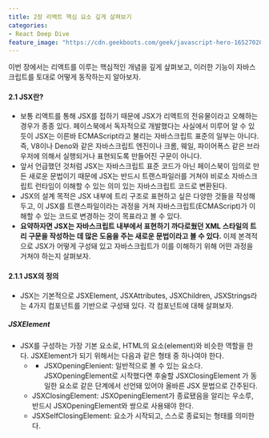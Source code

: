 ```yaml
---
title: 2장 리액트 핵심 요소 깊게 살펴보기
categories:
- React Deep Dive
feature_image: "https://cdn.geekboots.com/geek/javascript-hero-1652702096795.webp"
---
```


이번 장에서는 리액트를 이루는 핵심적인 개념을 깊게 샆펴보고, 이러한 기능이 자바스크립트를 토대로 어떻게 동작하는지 알아보자.

#### 2.1 JSX란?

- 보통 리액트를 통해 JSX를 접하기 때문에 JSX가 리액트의 전유물이라고 오해하는 경우가 종종 있다. 페이스북에서 독자적으로 개발했다는 사실에서 미루어 알 수 있듯이 JSX는 이른바 ECMAScript라고 불리는 자바스크립트 표준의 일부는 아니다. 즉, V8이나 Deno와 같은 자바스크립트 엔진이나 크롬, 웨일, 파이어폭스 같은 브라우저에 의해서 실행되거나 표현되도록 만들어진 구문이 아니다.
- 앞서 언급했던 것처럼 JSX는 자바스크립트 표준 코드가 아닌 페이스북이 임의로 만든 새로운 문법이기 때문에 JSX는 반드시 트랜스파일러를 거쳐야 비로소 자바스크립트 런타임이 이해할 수 있는 의미 있는 자바스크립트 코드로 변환된다.
- JSX의 설계 목적은 JSX 내부에 트리 구조로 표현하고 싶은 다양한 것들을 작성해두고, 이 JSX를 트랜스파일이라는 과정을 거쳐 자바스크립트(ECMAScript)가 이해할 수 있는 코드로 변경하는 것이 목표라고 볼 수 있다.
- **요약하자면 JSX는 자바스크립트 내부에서 표현하기 까다로웠던 XML 스타일의 트리 구문을 작성하는 데 많은 도움을 주는 새로운 문법이라고 볼 수 있다.** 이제 본격적으로 JSX가 어떻게 구성돼 있고 자바스크립트가 이를 이해하기 위해 어떤 과정을 거쳐야 하는지 살펴보자.

#### 2.1.1 JSX의 정의

- JSX는 기본적으로 JSXEIement, JSXAttributes, JSXChildren, JSXStrings라는 4가지 컴포넌트를 기반으로 구성돼 있다. 각 컴포넌트에 대해 살펴보자.

<h5>JSXElement</h5>

- JSX를 구성하는 가장 기본 요소로, HTML의 요소(element)와 비슷한 역할을 한다. JSXEIement가 되기 위해서는 다음과 같은 형태 중 하나여야 한다.
    - - JSXOpeningElenient: 일반적으로 볼 수 있는 요소다. JSXOpeningElement로 시작했다면 후술할 JSXClosingElement
가 동일한 요소로 같은 단계에서 선언돼 있어야 올바른 JSX 문법으로 간주된다.
    - JSXClosingElement: JSXOpeningElement가 종료됐음을 알리는 우소루, 반드시 JSXOpeningElement와 쌍으로 사용돼야 한다.
    - JSXSelfClosingElement: 요소가 시작되고, 스스로 종료되는 형태를 의미한다. <script/>와 동일한 모습을 띠고 있다. 이는 내부적으로 자식을 포함할 수 없는 형태를 의미한다.
    - JSXFragment: 아무런 요소가 없는 형태로, JSXSelfClosingElement 형태를 띨 수는 없다. "</>"는 불가능하다. 단 "<></>" 는가능하다.

<h5>JSXAttributes</h5>

- JSXEIement에 부여할 수 있는 속성을 의미한다. 단순히 속성을 의미하기 때문에 모든 경우에서 필수값이 아니고, 존재하지 않아도 에러가 나지 않는다.

    - JSXSpreadAttributes: 자바스크립트의 전개 연산자와 동일한 역할을 한다고 볼 수 있다.
        - {.. .AssignmentExpression}: 이 AssignmentExpression에는 단순히 객체뿐만 아니라 자바스크립트에서 AssignmentExpression으로 취급되는 모든 표현식이 존재할 수 있다. 여기에는 조건문 표현식, 화살표 함수, 할당식 등 다양한 것이 포함돼 있다.
    - JSXAttribute： 속성을 나타내는 키와 값으로 짝을 이루어서 표현한다. 키는 JSXAttributeName, 값은 JSXAttribute Value로 불린다.

<h5>JSXChildren</h5>

- JSXEIement의 자식 값을 나타낸다. JSX는 앞서 언급했듯 속성을 가진 트리 구조를 나타내기 위해 만들어졌기 때문에 JSX로 부모와 자식 관계를 나타낼 수 있으며, 그 자식을 JSXChildren이라고 한다.

<h5>JSXStrings</h5>

- HTML에서 사용 가능한 문자열은 모두 JSXStrings에서도 가능하다. 이는 개발자가 HTML의 내용을 손쉽게 JSX로 가져올 수 있도록 의도적으로 설계된 부분이다. 여기서 정의된 문자열이라 함은, "큰따옴표로 구성된 문자열", '작은따옴표로 구성된 문자열' 혹은 JSXText를 의미한다.

#### 2.1.2 JSX 예제

- 백문불여일견!! 코드를 보며, 앞서 소개한 4가지 요소를 조합해 JSX를 만들어 보자. 다음 예제는 모두 유효한JSX 구조를 띠고 있다.

```js
// 하나의 요소로 구성된 가장 단순한 형태
const ComponentA = <A>안녕하세요.</A>
// 자식이 없이 SelfClosingTag로 닫혀 있는 형태도 가능하다.
const ComponentB = <A />
// 옵션을 { }와 전개 연산자로 넣을 수 있다.
const ComponentC = <A {...{ required: true }} />
// 속성만 넣어도 가능하다.
const ComponentO = <A required />
// 속성과 속성을 넣을 수 있다.
const ComponentE = <A required={false} />
const ComponentF = (
    <A>
        {/* 문자열은 큰따옴표 및 작은따옴표 모두 가능하다. */}
        <B text="리액트" />
    </A>
)
const ComponentG = (
    <A>
        {/* 옵션의 값으로 JSXEIement를 넣는 것 또한 올바론 문법이다. */}
        <B optionalChildren={<>안녕하세요.</>} />
    </A>
)
const ComponentH = (
    <A>
        {/* 여러 개의 자식도 포함할 수 있다. */}
        안녕하세요
        <B text="리액트" />
    </A>
)
```

#### 2.1.3 JSX는 어떻게 자바스크립트로 변환될까?

- 우선 자바스크립트에서 JSX가 변환되는 방식을 알려면 **리액트에서 JSX를 변환하는 @babel/plugintransform-react-jsx 플러그인을 알아야 한다. 이 플러그인은 JSX 구문을 자바스크립트가 이해할 수 있는 형태로 변환**한다.
- 다음과 같은JSX 코드가 있다고 가정해 보자.

```js
const ComponentA = <A r은quired={tr니e}>Hello World</A>
const ComponentB = oHello World</>
const ComponentC = (
    <div>
        <span>hello world</span>
    </div>
)
```

- 이를 변환한 결과는 다음과 같다.

```js
var ComponentA = React.createElement(
    A,
    {
    required: true,
    },
    'Hello World',
)
var ComponentB = React.createElement(React.Fragment, null, 'Hello World')
var ComponentC = React.createElement(
    'div',
    null.
    React.createElement('span', null, 'heUo world'),
)
```

- @babel/plugin-transform-react-jsx를 직접 써보고 싶다면 필요한 패키지를 설치하고 다음과 같이 코드를 작성하면 된다.

#### 2.1.4 정리

- JSX는 자바스크립트 코드 내부에 HTML과 같은 트리 구조를 가진 컴포넌트를 표현할 수 있다는 점에서 각광받고 있다. 물론 인기만 있는 것은 아니다. JSX가 HTML 문법과 자바스크립트 문법이 뒤섞여서 코드 가독성을 해친다는 의견도 있다. JSX 내부에 자바스크립트 문법이 많아질수록 복잡성이 증대하면서 코드의 가독성도 해칠 것이므로 주의해서 사용해야 한다.

#### 2.2 가상 DOM과 리액트 파이버

- 리액트의 특징으로 가장 많이 언급되는 것 중 하나는 바로 실제 DOM이 아닌 가상 DOM을 운영한다는 것이다. 그러나 가상 DOM이 왜 만들어졌는지, 실제 DOM과는 어떤 차이가 있는지, 그리고 정말로 실제 DOM 을 조작하는 것보다 빠른지에 대해서는 잘 모르는 경우가 많다. 이번 장에서는 리액트의 가상 DOM이 무엇인지, 그리고 실제 DOM에 비해 어떤 이점이 있는지 살펴보고 가상 DOM을 다룰 때 주의할 점에 대해서도 알아보겠다.

#### 2.2.2 가상 DOM의 탄생 배경

- 가상 DOM은 말 그대로 실제 브라우저의 DOM이 아닌 리액트가 관리하는 가상의 DOM을 의미한다. 가상 DOM은 웹페이지가 표시해야 할 DOM을 일단 메모리에 저장하고 리액트가 실제 변경에 대한 준비가 완료됐을 때 실제 브라우저의 DOM에 반영한다. 이렇게 DOM 계산을 브라우저가 아닌 메모리에서 계산하는 과정을 한 번 거치게 된다면 실제로는 여러 번 발생했을 렌더링 과정을 최소화할 수 있고 브라우저와 개발자의 부담을 덜 수 있다.

#### 2.2.3 가상 DOM을 위한 아키텍처, 리액트 파이버

- 그렇다면 이러한 가상 DOM을 만드는 과정을 리액트는 어떻게 처리하고 있을까? 리액트는 여러 번의 렌더링 과정을 압축해 어떻게 최소한의 렌더링 단위를 만들어 내는 것일까? 이러한 **가상 DOM과 렌더링 과정 최적화를 가능하게 해주는 것이 바로 리액트 파이버(React Fiber)다.**

<h5>리액트 파이버란?</h5>

- **리액트 파이버는 리액트에서 관리하는 평범한 자바스크립트 객체**다. 파이버는 파이버 재조정자(fiber reconciler)가 관리하는데, 이는 앞서 이야기한 가상 DOM과 실제 DOM을 비교해 변경 사항을 수집하며, 만약 이 둘 사이에 차이가 있으면 **변경에 관련된 정보를 가지고 있는 파이버를 기준으로 화면에 렌더링을 요청하는 역할**을 한다.
- 리액트 파이버의 목표는 리액트 웹 애플리케이션에서 발생하는 애니메이션, 레이아웃, 그리고 사용자 인터랙션에 올바른 결과물을 만드는 반응성 문제를 해결하는 것이다. 이를 위해 파이버는 다음과 깉은 일을 할 수 있다.
    - 작업을 작은 단위로 분할하고 쪼갠 다음, 우선순위를 매긴다.
    - 이러한 작업을 일시 중지하고 나중에 다시 시작할 수 있다.
    - 이전에 했던 작업을 다시 재사용하거나 필요하지 않은 경우에는 폐기할 수 있다.

- 한 가지 중요한 것은 이러한 모든 과정이 비동기로 일어난다는 것이다. **과거 리액트 리액트의 조정 알고리즘은 스택 알고리즘으로 이뤄져 있었다.** 스택이라는 이름에서 유추할 수 있듯이 과거에는 이 하나의 스택에 렌더링에 필요한 작업들이 쌓이면 이 스택이 빌 때까지 동기적으로 작업이 이루어졌다.
- 사용자 인터랙션에 따른 동시 다발적인 이벤트와 애니메이션은 다양한 작업을 처리하는 요즘의 웹 애플리케이션에서는 피할 수 없는 문제다. 이러한 **기존 렌더링 스택의 비효율성을 타파하기 위해 리액트 팀은 이 스택 조정자 대신 파이버라는 개념을 탄생시킨다.**
- **파이버는 일단 하나의 작업 단위로 구성돼 있다.** 리액트는 이러한 작업 단위를 하나씩 처리하고 finishedWork()라는 작업으로 마무리한다. 그리고 이 작업을 커밋해 실제 브라우저 DOM에 가시적인 변경 사항을 만들어 낸다. 그리고 이러한 단계는 아래 두 단계로 나눌 수 있다.
    - 1) **렌더 단계에서 리액트는 사용자에게 노출되지 않는 모든 비동기 작업을 수행**한다. 그리고 이 단계에서 앞서 언급한 파이버의 작업, 우선순위를 지정하거나 중지시키거나 버리는 등의 작업이 일어난다.
    - 2) **커밋 단계에서는 앞서 언급한 것처럼 DOM에 실제 변경 사항을 반영하기 위한 작업, commitWork()가 실행되는데. 이 과정은 앞서와 다르게 동기식으로 일어나고 중단될 수도 없다.**

- 파이버가 실제 리액트 코드에서 어떻게 구현돼 있는지 살펴보자.

```js
function FiberNode(tag, pendingProps, key, mode) {
    // Instance
    this.tag = tag
    this.key = key
    this.elementType = null
    this.type = null
    this.stateNode = null
    // Fiber
    this.return = null
    this.child = null
    this.sibling = null
    this.index = 0
    this.ref = null
    this, refCleanup = null
    this.pendingProps = pendingProps
    this.memoizedProps = null
    this.updateQueue = null
    this.memoizedState = null
    this.dependencies = null
    this.mode = mode
    // Effects
    this.flags = NoFlags
    this.subtreeFlags = NoFlags
    this.deletions = null
    this.lanes = NoLanes
    this.childLanes = NoLanes
    this.alternate = null
    // 이하 프로파일러, _DEV__ 코드는 생략
}
```

- 보다시피 파이버가 단순한 자바스크립트 객체로 구성돼 있는 것을 볼 수 있다. 파이버는 리액트 요소와 유사하다고 느낄 수 있지만 한 가지 중요한 차이점은 **리액트 요소는 렌더링이 발생 할 때마다 새롭게 생성되지만 파이버는 가급적이면 재사용된다는 사실**이다. 파이버는 컴포넌트가 최초로 마 운트되는 시점에 생성되어 이후에는 가급적이면 재사용된다.

- 리액트에 작성되어 있는 파이버를 생성하는 다양한 함수를 살펴보자.

```js
var createFiber = function (tag, pendingProps, key, mode) {
    return new FiberNode(tag, pendingProps, key, mode)
}
// 생략...
function createFiberFromElement(element, mode, lanes) {
    var owner = null
    {
        owner = element._owner
    }

    var type = element.type
    var key = element.key
    var pendingProps = element.props
    var fiber = createFiberFromTypeAndProps(
    type,
    key,
    pendingProps,
    owner,
    mode,
    lanes,
    )
        {
            fiber._debugSource = element._source
            fiber._debugOwner = element._owner
        }
        return fiber
    }
```

- 리액트 파이버의 구현체를 봤으니 이제 여기서 선언된 주요 속성을 살펴보면서 어떠한 내용을 담고 있는지살펴보자.

    - tag: 파이버를 만드는 함수 이름인 createFiberFromElement를 보면 유추할 수 있겠지만 파이버는 하나의 element에 하나가 생성되는 1：1 관계를 가지고 있다.
    - stateNode： 이 속성에서는 파이버 자체에 대한 참조(reference) 정보를 가지고 있으며, 이 참조를 바탕으로 리액트는 파이버와 관련된 상태에 접근한다.
    - child, sibling, return： 파이버 간의 관계 개념을 나타내는 속성이다. 리액트 컴포넌트 트리가 형성되는 것과 동일하게 파이버도 트리 형식을 갖게 되는데, 이 트리 형식을 구성하는 데 필요한 정보가 이 속성 내부에 정의된다. 한 가지 리액트 컴포넌트 트리와 다른 점은 children이 없다는 것, 즉 하나의 child만 존재한다는 점이다.
    - index： 여러 형제들(sibling) 사이에서 자신의 위치가 몇 번째인지 숫자로 표현한다.
    - pendingProps： 아직 작업을 미처 처리하지 못한 props
    - memoizedProps: pendingProps를 기준으로 렌더링이 완료된 이후에 pendingProps를 memoizedProps로 저장해 관리한다.
    - updateQueue: 상태 업데이트, 콜백 함수, DOM 업데이트 등 필요한 작업을 담아두는 큐. 이 큐는 대략 다음과 같은 구조를가지고 있다.
    - memoizedState： 함수형 컴포넌트의 훅 목록이 저장된다. 여기에는 단순히 useState뿐만 아니라 모든 훅 리스트가 저장된다.
    - alternate: 뒤이어 설명할 리액트 파이버 트리와 이어질 개념. 리액트의 트리는 두 개인데. 이 alternate는 반대편 트리파이버를 가리킨다.

- 생성된 파이버는 state가 변경되거나 생명주기 메서드가 실행되거나 DOM의 변경이 필요한 시점 등에 실행된다. 그리고 중요한 것은 리액트가 파이버를 처리할 때마다 이러한 작업을 직접 바로 처리하기도 하고 스케줄링하기도 한다는 것이다. 즉, 이러한 작업들은 작은 단위로 나눠서 처리할 수도, 애니메이션과 같이 우선순위가 높은 작업은 가능한 한 빠르게 처리하거나, 낮은 작업을 연기시키는 등 좀 더 유연하게 처리된다.
- 리액트 파이버의 가상 DOM이 생각보다 단순한 자바스크립트 객체로 관리되고 있다는 사실에 놀랄 수도 있다. 리액트 개발 팀은 사실 **리액트는 가상 DOM이 아닌 Value UI, 즉 값을 가지고 있는 UI를 관리하는 라이브러리라**는 내용을 피력한 바 있다.  파이버의 객체 값에서도 알 수 있듯이 **리액트의 핵심 원칙은 UI를 문자열, 숫자, 배열과 같은 값으로 관리한다는 것**이다. 변수에 이러한 UI 관련 값을 보관하고, 리액트의 자바스크립트 코드 흐름에 따라 이를 관리하고, 표현하는 것이 바로 리액트다.

<h5>리액트 파이버 트리</h5>

- 파이버의 개념에 대해 알아봤으니 그다음으로는 파이버 트리에 대해 알아보자. **파이버 트리는 사실 리액트 내부에서 두 개가 존재한다. 하나는 현재 모습을 담은 파이버 트리이고, 다른 하나는 작업 중인 상태를 나타내는 workInProgress 트리다.** 리액트 파이버의 작업이 끝나면 리액트는 단순히 포인터만 변경해 worklnProgress 트리를 현재 트리로 바꿔버린다. 이러한 기술을 더블 버퍼링이라고 한다.

<div><img src= "/assets/img/post/fiber_tree.png"></div>

- 즉, **먼저 현재 UI 렌더링을 위해 존재하는 트리인 current를 기준으로 모든 작업이 시작**된다. 여기에서 **만약 업데이트가 발생하면 파이버는 리액트에서 새로 받은 데이터로 새로운 worklnProgress 트리를 빌드하기 시작**한다. 이 worklnProgress 트리를 빌드하는 작업이 끝나면 다음 렌더링에 이 트리를 사용한다. 그리고 **이 worklnProgress 트리가 이에 최종적으로 렌더링되어 반영이 완료되면 current가 이 worklnProgress로 변경된다.**

<h5>파이버의 작업 순서</h5>

- 파이버와 파이버 트리에 대해 알아봤으니 이제 파이버 트리와 파이버가 어떤 식으로 작동하는지 흐름을 살펴보자. 먼저 일반적인 파이버 노드의 생성 흐름은 다음과 같다.

    - 1)  리액트는 beginWork() 함수를 실행해 파이버 작업을 수행하는데, 더 이상 자식이 없는 파이버를 만날 때까지 트리 형식으로 시작된다.
    - 2)  1 번에서 작업이 끝난다면 그다음 completeWorkO 함수를 실행해 파이버 작업을 완료한다.
    - 3) 형제가 있다면 형제로 넘어간다.
    - 4) 2번, 3번이 모두 끝났다면 return으로 돌아가 자신의 작업이 완료됐음을 알린다.

- 이렇게 트리가 생성됐다. **이제 여기서 setstate 등으로 업데이트가 발생하면 어떻게 될까?**
-  이미 리액트는 앞서 만든 current 트리가 존재하고, setState로 인한 업데이트 요청을 받아 worklnProgress 트리를 다시 빌드하기 시작한다. 이 빌드 과정은 앞서 트리를 만드는 과정과 동일하다. 최초 렌더링 시에는 모든 파이버를 새롭게 만들어야 했지만 이제는 파이버가 이미 존재하므로 되도록 새로 생성하지 않고 기존 파이버에서 업데이트된 props를 받아 파이버 내부에서 처리한다.

#### 2.2.4 파이버와 가상 DOM

- 앞서 언급했듯이 **리액트 컴포넌트에 대한 정보를 1：1로 가지고 있는 것이 파이버**이며, 이 파이버는 리액트 아키텍처 내부에서 비동기로 이뤄진다. 이러한 비동기 작업과 달리, 실제 브라우저 구조인 DOM에 반영하는 것은 동기적으로 일어나야 하고, 또 처리하는 작업이 많아 화면에 불완전하게 표시될 수 있는 가능성이 높으므로 이러한 작업을 가상에서, 즉 메모리상에서 먼저 수행해서 최종적인 결과물만 실제 브라우저 DOM에 적용하는 것이다.

#### 2.2.5 정리

- 지금까지 리액트에서 가상 DOM이라는 개념이 무엇인지, 또 가상 DOM을 구현하기 위해 만들어진 리액트 파이버의 개념과 이를 조정하는 재조정자에 대해서 알아봤다. 
- **가상 DOM과 파이버는 단순히 브라우저에 DOM을 변경하는 작업보다 빠르다는 이유로만 만들어진 것은 아니다.** 만약 이러한 도움 없이 개발자가 직접 DOM을 수동으로 하나하나 변경해야 한다면 어떤 값이 바뀌었는지, 또 그 값에 따라 어떠한 값이 변경됐고 이와 관련된 것들이 무엇이었는지 파악하기가 매우 어려울 것이다. 이러한 어려움을 리액트 내부의 파이버와
재조정자가 내부적인 알고리즘을 통해 관리해 줌으로써 대규모 웹 애플리케이션을 효율적으로 유지보수하고 관리할 수 있게 된 것이다.
- 가상 DOM과 리액트의 핵심은 브라우저의 DOM을 더욱 빠르게 그리고 반영하는 것이 아니라 바로 **값으로 UI를 표현하는 것**이다. 화면에 표시되는 UI를 자바스크립트의 문자열, 배열 등과 마찬가지로 값으로 관리하고 이러한 흐름을 효율적으로 관리하기 위한 메커니즘이 바로 리액트의 핵심이다.

#### 2.3 클래스형 컴포넌트와 함수형 컴포넌트

- 함수형 컴포넌트가 각광받기 시작한 것은 16.8 버전 에서 훅이 소개된 이후였다. 함수형 컴포넌트에 훅이 등장한 이후 함수형 컴포넌트에서 상태나 생명주기 메서드 비슷한 작업을 흉내 낼수 있게 되자 상대적으로 보일러플레이트가 복잡한 클래스형 컴포넌트보다 함수형 컴포넌트를 더 많이 쓰기 시작했다.

#### 2.3.1 클래스형 컴포넌트

<h5>클래스형 컴포넌트의 한계</h5>

- 지금까지 클래스형 컴포넌트를 살펴봤다. 클래스형 컴포넌트에서 제공하는 메서드만으로도 완성도 있는 리액트 애플리케이션을 만드는 데는 충분해 보인다. 그런데 어떠한 문제점 때문에 리액트는 함수형 컴포넌트에 훅을 도입한 새로운 패러다임을 만든 것일까? 그 이유를 추측해보자면 다음과 같다
    - **데이터의 흐름을 추적하기 어렵다**: 앞서 생명주기 메서드를 잘 살펴봤다면 state의 흐름을 추적하기가 매우 어렵다는 사실을 알 수 있을 것이다. 서로 다른 여러 메서드에서 State의 업데이트가 일어날 수 있으며. 또 코드 작성 시 메서드의 순서가 강제돼 있는 것이 아니기 때문에 사람이 읽기가 매우 어렵다.
    - **애플리케이션 내부 로직의 재사용이 어렵다**: 컴포넌트 간에 중복되는 로직이 있고, 이를 재사용하고 싶다고 가정해 보자. 여기서 우리가 사용할 수 있는 것은 컴포넌트률 또 다른 고차 컴포넌트 (Higher Order Component)로 감싸거나, props를 넘겨주는 방식이 있을 것이다. 그러나 모두 심각한 단점이 있는데, 공통 로직이 많아질수록 이를 감싸는 고차 컴포넌트 내지는 props가 많아지는 래퍼 지옥(wrapper hell)에 빠져들 위험성이 커진다는 점이다.
    - 기능이 많아질수록 컴포넌트의 크기가 커진다.
    - 클래스는 함수에 비해 상대적으로 어렵다.

#### 2.3.3 함수형컴포넌트

- render 내부에서 필요한 함수를 선언할때 this 바인딩을 조심할 필요도 없으며, state는 객체가 아닌 각각의 원시값으로 관리되어 훨씬 사용하기가 편해졌다. 물론 state는 객체도 관리할 수 있다. 렌더링하는 코드인 return에서도 굳이 this를 사용하지 않더라도 props와 state에 접근할 수 있게 됐다.

<h5>생명주기 메서드의 부재</h5>

- 가장 눈에 띄는 차이점이자 많은 개발자들이 적응하지 못하는 부분은 클래스형 컴포넌트의 생명주기 메서드가 함수형 컴포넌트에서는 존재하지 않는다는 것이다. 그 이유는 **함수형 컴포넌트는 props를 받아 단순히 리액트 요소만 반환하는 함수인 반면, 클래스형 컴포넌트는 render 메서드가 있는 React.Component를 상속받아 구현하는 자바스크립트 클래스이기 때문이다.**

<h5>함수형 컴포넌트와 렌더링된 값</h5>

- 리액트 개발자 댄 아브라모프가 블로그에서 이야기한 유명한 내용 중 하나로, **함수형 컴포넌트는 렌더링된 값을 고정하고, 클래스형 컴포넌트는 그렇지 못하다는 사실이다.**

```js
import React from 'react'
interface Props {
    user: string
}
// 함수형 컴포넌트로 구현한 setTimeout 예제
export function FunctionalComponent(props: Props) {
    const showMessage =()=>{
        alert('Hello' + props.user)
    }
    const handleClick =()=>{
        setTimeout(showMessage, 3000)
    }

    return <button onClick={handleClick}>Follow</button>
}
// 클래스형 컴포넌트로 구현한 setTimeout 예제
export class ClassComponent extends React.Component<Props, {}> {
    private showMessage =()=>{
        alert('Hello' + this.props.user)
    }
    private handleClick =()=>{
        setTimeout(this.showMessage, 3000)
    }
    public render() {
        return <button onClick={this.handleClick}>Follow</button>
    }
}
```

- 여기서 FunctionalComponent와 ClassComponent는 같은 작업을 하고 있다. handleClick을 클릭하면 3초 뒤에 props에 있는 user를 alert로 띄워준다. **만약 3초 사이에 props를 변경하면 어떻게 될까?** 두 코드가 모두 동일하게 작동할 것 같지만 차이가 있다.
- 클래스형 컴포넌트는 props의 값을 항상 this로부터 가져온다. 클래스형 컴포넌트의 props는 외부에서 변경되지 않는 이상 불변 값이지만 this가 가리키는 객체, 즉 컴포넌트의 인스턴스의 멤버는 변경 가능한(mutable) 값이다. 따라서 render 메서드를 비롯한 리액트의 생명주기 메서드가 변경된 값을 읽을 수 있게된다.

- 다시 함수형 컴포넌트로 돌아와 보자. this에 바인딩된 props> 사용하는 클래스형 컴포넌트와 다르게, 함수형 컴포넌트는 props를 인수로 받는다. 그리고 this와 다르게, props는 인수로 받기 때문에 컴포넌트는 그 값을 변경할 수 없고, 해당 값을 그대로 사용하게 된다. 그리고 이러한 특성은 state도 마찬가지다.
- **함수형 컴포넌트는 렌더링이 일어날 때마다 그 순간의 값인 props와state를 기준으로 렌더링된다.** props와 state가 변경된다면, 다시 한 번 그 값을 기준으로 함수가 호출된다고.볼 수 있다. **반면 클래스형 컴포넌트는 시간의 흐름에 따라 변화하는 this를 기준으로 렌더링이 일어난다.**
 
### 2.4 렌더링은 어떻게 일어나는가?

- 리액트에도 렌더링이라는 과정이 존재한다. **리액트의 렌더링은 브라우저가 렌더링에 필요한 DOM 트리를 만드는 과정을 의미한다.** 리액트도 브라우저와 마찬가지로 이 렌더링 작업을 위한 자체적인 렌더링 프로세스가 있으며, 이를 이해하는 것은 곧 리액트를 이해하는 첫걸음으로 볼 수 있다. 왜나하면 리액트의 렌더링은 시간과 리소스를 소비해 수행되는 과정으로, 이 비용은 모두 웹 애플리케이션을 방문하는 사용자에게 청구되며, 시간이 길어지고 복잡해질수록 유저의 사용자 경험
을 저해하기 때문이다. 따라서 리액트 개발자라면 렌더링이 어떻게, 왜, 어떤 순서로 일어나는지 알고 있어야하며 이러한 렌더링 과정을 최소한으로 줄여야 한다.

#### 2.4.1 리액트의 렌더링이란?

- 리액트에서의 렌더링이란 리액트 애플리케이션 트리 안에 있는 **모든 컴포넌트들이 현재 자신들이 가지고 있는 props와 state의 값을 기반으로 어떻게 UI를 구성하고 이를 바탕으로 어떤 DOM 결과를 브라우저에 제공할 것인지 계산하는 일련의 과정을 의미**한다. 그럼 리액트에서는 언제 어떻게 렌더링이 일어나는지 본격적으로 살펴보자.

#### 2.4.2 리액트의 렌더링이 일어나는 이유

- 렌더링 과정을 이해하는 것도 중요하지만 이보다 더 중요한 것은 렌더링이 언제 발생하느냐다. 리액트에서 렌더링이 발생하는 시
나리오는 다음과 같다.
- 1. . 최초 렌더링: 사용자가 처음 애플리케이션에 진입하면 당연히 렌더링해야 할 결과물이 필요하다. 리액트는 브라우저에 이정보를 제공하기 위해 최초 렌더링을 수행한다.
- 2.  리렌더링: 리렌더링은 처음 애플리케이션에 진입했을 때 최초 렌더링이 발생한 이후로 발생하는 모든 렌더링을 의미한다. 리렌더링이 발생하는 경우는 다음과 같다
    - 함수형 컴포넌트의 useState()의 두 번째 배열 요소인 setter가 실행되는 경우: useState가 반환하는 배열의 두 번째 인수는 클래스형 컴포넌트의 setstate와 마찬가지로 state를 업데이트하는 함수다. 이 함수가 실행되면 렌더링이 일어난다.
    - 함수형 컴포넌트의 useReducer()의 두 번째 배열 요소인 dispatch가 실행되는 경우 나seReducer도 useState와 마찬가지로 상태와 이 상태를 업데이트하는 함수를 배열로 제공한다. 이 두 번째 배열 요소를 실행하면 컴포넌트의 렌더링이 일어난다.
    - 컴포넌트의 key props가 변경되는 경우: 리액트에서 key는 명시적으로 선언돼 있지 않더라도 모든 컴포넌트에서 사용할 수 있는 특수한 props다. 일반적으로 key는 다음과 같이 배열에서 하위 컴포넌트를 선언할 때 사용된다.
    - 리액트에서 배열에 key를 쓰지 않으면 콘솔에 경고가 출력되기 때문에 key를 유일한 값으로 추가하는 것이 일반적이지만 정작 왜 추가해야 하는지는 모르는 경우가 많다. **왜 key가 필요할까?**
    - 리액트에서 key는 리렌더링이 발생하는 동안 형제 요소들 사이에서 동일한 요소를 식별하는 값이다. 동일한 자식 컴포넌트가 여러 개 있는 구조를 상상해 보자. 리렌더링이 발생하면 current 트리와 worklnProgress 트리 사이에서 어떠한 컴포넌트가 변경이 있었는지 구별해야 하는데. 이 두 트리 사이에서 같은 컴포넌트인지를 구별하는 값이 바로 key다. **key가 존재한다면 두 트리 사이에서 통일한 key를 가지고 있는 컴포넌트는 이를 기준으로 구별할 수 있지만, 이 key가 없다면 단순히 파이버 내부의 sibling 인덱스만을 기준으로 판단하게 된다.**
    - props가 변경되는 경우 부모로부터 전달받는 값인 props가 달라지면 이를 사용하는 자식 컴포넌트에서도 변경이 필요하므로 리렌더링이 일어난다.
    - 부모 컴포넌트가 렌더링될 경우: 한 가지 주의할 점은 **부모 컴포넌트가 리렌더링된다면 자식 컴포넌트도 무조건 리렌더링이 일어난다는 것**이다. 이에 대해서는 이후에 더 자세하게 다룬다.

#### 2.4.3 리액트의렌더링프로세스

- 지금까지 리액트에서 언제 렌더링이 발생하는지 살펴봤다. 이제 본격적으로 렌더링이 어떤 과정을 거쳐 수행되는지 살펴보자.
- 렌더링 프로세스가 시작되면 리액트는 컴포넌트의 루트에서부터 차근차근 아래쪽으로 내려가면서 업데이트가 필요하다고 지정돼 있는 모든 컴포넌트를 찾는다. 만약 여기서 업데이트가 필요하다고 지정돼 있는 컴포넌트를 발견하면 클래스형 컴포넌트의 경우에는 클래스 내부의 render() 함수를 실행하게되고, 함수형 컴포넌트의 경우에는 Functioncomponent() 그 자체를 호출한 뒤에, 그 결과물을 저장한다.
- 앞서 언급한 바와 같이 일반적으로 렌더링 결과물은JSX 문법으로 구성돼 있고, 이것이 자바스크립트로 컴파일되면서 React.createElement()를 호출하는 구문으로 변환된다. 여기서 createElement는 브라우저의 UI 구조를 설명할 수 있는 일반적인 자바스크립트 객체를 반환한다. 다음 예제를 살펴보자.

```js
function Hello() {
    return (
        <TestComponent a={35} b="yceffort">
            안녕하세요
        </TestComponent>
    )
}
```

- 위 JSX 문법은 다음과 같은 React. createElement를 호출해서 변환된다.

```js
function HelloO {
    return React.createElement(
        Testcomponent,
        { a: 35, b: 'yceffort' },
        '안녕하세요',
    )
}
```

- 결과물은 다음과 같다. 

```js
{type: Testcomponent, props: {a: 35, b: "yceffort", children: "안녕하세요"}}
```

- 렌더링 프로세스가 실행되면서 이런 과정을 거쳐 **각 컴포넌트의 렌더링 결과물을 수집한 다음, 리액트의 새로운 트리인 가상 DOM과 비교해 실제 DOM에 반영하기 위한 모든 변경 사항을 차례차례 수집한다.**
- 이렇게 계산하는 과정을 바로 2.2절 ‘가상 DOM과 리액트 파이버’에서 다뤘던 리액트의 재조정(Reconciliation)이라고 한다. 이러한 재조정 과정이 모두 끝나면 모든 변경 사항을 하나의 동기 시퀀스로 DOM에 적용해 변경된 결과물이 보이게 된다

#### 2.4.4 렌더와 커밋

- 여기서 한 가지 주목해야 할 것은 리액트의 렌더링은 렌더 단계와 커밋 단계라는 총 두 단계로 분리되어 실행된다는 것이다. 이번에는 렌더 단계와 커밋 단계에서 어떠한 일이 벌어지는지 살펴보자.
- **렌더 단계(Render Phase)는 컴포넌트를 렌더링하고 변경 사항을 계산하는 모든 작업을 말한다. 즉. 렌더링 프로세스에서 컴포넌트를 실행해(render() 또는 return) 이 결과와 이전 가상 DOM을 비교하는 과정을 거쳐 변경이 필요한 컴포넌트를 체크하는 단계다.** 여기서 비교하는 것은 크게
세 가지로, type, props, key다. 이 세 가지 중 하나라도 변경된 것이 있으면 변경이 필요한 컴포넌트로 체크해둔다.
- 그 다음으로 **커밋 단계(Commit Phase)는 렌더 단계의 변경 사항을 실제 DOM에 적용해 사용자에게 보여주는 과정을 말한다. 이 단계가 끝나야 비로소 브라우저의 렌더링이 발생한다.**
- **리액트가 먼저 DOM을 커밋 단계에서 업데이트한다면 이렇게 만들어진 모든 DOM 노드 및 인스턴스를 가리키도록 리액트 내부의 참조를 업데이트**한다. 그 다음, 생명주기 개념이 있는 클래스형 컴포넌트에서는
componentDidMount, componentDidUpdate 메서드를 호출하고, 함수형 컴포넌트에서는 **useLayoutEffect 훅을 호출**한다.
- 여기서 알 수 있는 중요한 사실은 리액트의 렌더링이 일어난다고 해서 무조건 DOM 업데이트가 일어나는 것은 아니라는 것이다. 렌더링을 수행했으나 커밋 단계까지 갈 필요가 없다면, 즉 변경 사항을 계산했는데 아무런 변경 사항이 감지되지 않는다면 이 커밋 단계는 생략될 수 있다.
- **이 두 가지 과정으로 이뤄진 리액트의 렌더링은 항상 동기식으로 작동**했다. 따라서 렌더링 과정이 길어질수록 애플리케이션의 성능 저하로 이어지고, 결과적으로 그 시간만큼 브라우저의 다른 작업을 지연시킬 가능성이 있다.

#### 2.4.6 정리

- 지금까지 리액트에서 렌더링이 언제 어떻게 일어나는지, 또 렌더링이 어떤 과정을 거쳐서 브라우저의 결과물에 영향을 미치는지 살펴봤다. 리액트에서 일어나는 렌더링 시나리오를 정확히 이해한다면 컴포넌트의 트
리 구조를 개선하거나 불필요한 렌더링 횟수를 줄임으로써 성능 좋은 리액트 웹 애플리케이션을 만드는 데 많은 도움이 될 것이다.

### 2.5 컴포넌트와 함수의 무거운 연산을 기억해 두는 메모이제이션

#### 2.5.1 주장 1: 섣부른 최적화는 독이다, 꼭 필요한 곳에만 메모이제이션을 추가하자

- 먼저 꼭 필요한 곳을 신중히 골라서 메모이제이션해야 한다는 입장이다. 메모이제이션도 어디까지나 비용이 드는 작업이므로 최적화에 대한 비용을 지불 할 때는 항상 신중해야 한다고 주장한다.
- 대부분의 가벼운 작업 자체는 메모이제이션해서 자바스크립트 메모리 어딘가에 두었다가 그것을 다시 꺼내오는 것보다는 매번 이 작업을 수행해 결과를 반환하는 것이 더 빠를 수도 있다.
- 리액트와 자바스크립트의 입장에서 생각해 보자. 메모이제이션에도 비용이 든다. **값을 비교하고 렌더링 또는 재계산이 필요한지 확인하는 작업, 그리고 이전에 결과물을 저장해 두었다가 다시 꺼내와야 한다는 두 가지 비용**이 있다. 항상 메모이제이션은 신중하게 접근해야 하며 섣부른 최적화는 항상 경계해야 한다.
- 따라서 메모이제이션은 항상 어느 정도의 트레이드 오프가 있는 기법이라고 보는 것이 옳다. 이전 결과를 캐시로 저장해 미래에 더 나은 성능을 위해 메모리를 차례대로 점유하게 된다. **렌더링도 비용이지만 메모리에 저장하는 것도 마찬가지로 비용이다.** 메모이제이션으로 인한 성능 개선이 렌더링보다 낫지 않다면 결국 안하느니만 못하는 상황을 마주하게 되는 것이다.

#### 2.5.2 주장 2： 렌더링 과정의 비용은 비싸다, 모조리 메모이제이션해 버리자

- 일부 컴포넌트에서는 메모이제이션을 하는 것이 성능에 도움이 된다. 섣부른 최적화인지 여부와는 관계없이, 만약 해당 컴포넌트가 렌더링이 자주 일어나며 그 렌더링 사이에 비싼 연산이 포함돼 있고. 심지어 그 컴포넌트가 자식 컴포넌트 또한 많이 가지고 있다면 memo나 다른 메모이제이션 방법을 사용하는 것이 이점이 있을 때가분명히 있다.
- 그렇다면 우리에게는 두 가지 선택권이 있다.
    - memo를 컴포넌트의 사용에 따라 잘 살펴보고 일부에만 적용하는 방법
    - memo를 일단 그냥 다 적용하는 방법

- 실무에 임하는 모든 개발자들은 생각보다 최적화나 성능 향상에 쏟을 시간이 많지 않다는 사실에 모두 공감할 것이다. **따라서 일단 memo로 감싼 뒤에 생각해 보는 건 어떨까?** 이렇게 감싸는 것이 괜찮은지 생각해
보려면 잘못된 컴포넌트에 이뤄진 최적화, 즉 렌더링 비용이 저렴하거나 사실 별로 렌더링이 안 되는 컴포넌트에 memo를 썼을 때 역으로 지불해야 하는 비용을 생각해 보자.
- **잘못된 memo로 지불해야 하는 비용은 바로 props에 대한 얕은 비교가 발생하면서 지불해야 하는 비용**이다. 물론 이 비용 또한 무시할 수 없다. props가 크고 복잡해진다면 이 비용 또한 커질 수 있다.
- 반면 memo를 하지 않았을 때 발생할 수 있는 문제는 다음과 같다.
    - 렌더링을 함으로써 발생하는 비용
    - 컴포넌트 내부의 복잡한 로직의 재실행
    - 그리고 위 두 가지 모두가 모든 자식 컴포넌트에서 반복해서 일어남
    - 리액트가 구 트리와 신규 트리를비교

- 얼핏 살펴보더라도 memo를 하지 않았을 때 치러야 할 잠재적인 위험 비용이 더 크다는 사실을 알수 있다.
- 정리하자면, 메모이제이션은 하지 않는 것보다 메모이제이션했을 때 더 많은 이점을 누릴 수 있다. 이것이 비록 섣부른 초기화라 할지라도 했을 때 누릴 수 있는 이점, 그리고 이를 실수로 빠트렸을 때 치러야 할 위험 비
용이 더 크기 때문에 최적화에 대한 확신이 없다면 가능한 한 모든 곳에 메모이제이션을 활용한 최적화를 하는 것이 좋다.

#### 2.5.3 결론 및정리

- 두 의견 모두 메모이제이션이 리액트 애플리케이션에서 할 수 있는 성능 최적화라는 사실에 대해서는 이견이 없다. 먼저 아직 리액트를 배우고 있거나 혹은 리액트를 깊이 이해하고 싶고, 이를 위해 시간을 투자할 여유가 있다면 1번의 의견대로 섣부른 메모이제이션을 지양하는 자세를 견지하면서 실제 어느 지점에서 성능상 이점을 누릴 수 있는지 살펴보는 식으로 메모이제이션을 적용하는 것을 권장한다.
- 만약 현업에서 리액트를 사용하고 있거나 실제로 다룰 예정이지만 성능에 대해 깊게 연구해 볼 시간적 여유가 없는 상황이라면 일단 의심스러운 곳에는 먼저 다 적용해 볼 것을 권장한다. 앞서 리액트 파이버에서의 작동과 흐름을 살펴봐서 알겠지만 lodash나 간단한 함수의 경우와는 다르게 일반적으로는 **props에 대한 얕은 비교를 수행하는 것보다 리액트 컴포넌트의 결과물을 다시 계산하고 실제 DOM까지 비교하는 작업이 더 무겁고 비싸다.**



<h3>끝!</h3>

